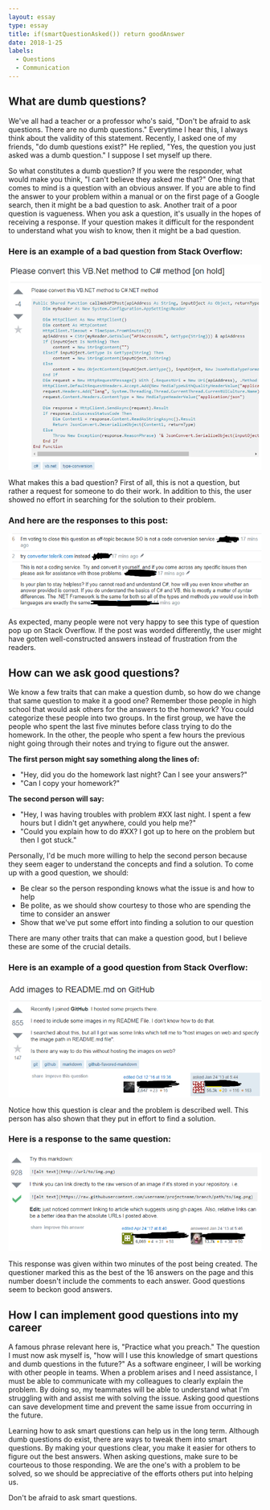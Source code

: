 ```yaml
---
layout: essay
type: essay
title: if(smartQuestionAsked()) return goodAnswer
date: 2018-1-25
labels:
  - Questions
  - Communication
---
```


## What are dumb questions? ##

We've all had a teacher or a professor who's said, "Don't be afraid to ask questions.  There are no dumb questions."  Everytime I hear this, I always think about the validity of this statement.  Recently, I asked one of my friends, "do dumb questions exist?"  He replied, "Yes, the question you just asked was a dumb question."  I suppose I set myself up there.

So what constitutes a dumb question?  If you were the responder, what would make you think, "I can't believe they asked me that?"  One thing that comes to mind is a question with an obvious answer.  If you are able to find the answer to your problem within a manual or on the first page of a Google search, then it might be a bad question to ask.  Another trait of a poor question is vagueness.  When you ask a question, it's usually in the hopes of receiving a response.  If your question makes it difficult for the respondent to understand what you wish to know, then it might be a bad question.

### Here is an example of a bad question from Stack Overflow: ###
![A bad question from Stack Overflow](/images/bad_question_SO.png)

What makes this a bad question?  First of all, this is not a question, but rather a request for someone to do their work.  In addition to this, the user showed no effort in searching for the solution to their problem.

### And here are the responses to this post: ###
![Responses to the bad question](/images/bad_answer_SO.png)

As expected, many people were not very happy to see this type of question pop up on Stack Overflow.  If the post was worded differently, the user might have gotten well-constructed answers instead of frustration from the readers.

## How can we ask good questions? ##

We know a few traits that can make a question dumb, so how do we change that same question to make it a good one?  Remember those people in high school that would ask others for the answers to the homework?  You could categorize these people into two groups.  In the first group, we have the people who spent the last five minutes before class trying to do the homework.  In the other, the people who spent a few hours the previous night going through their notes and trying to figure out the answer.

**The first person might say something along the lines of:**
* "Hey, did you do the homework last night? Can I see your answers?"
* "Can I copy your homework?" 

**The second person will say:**
* "Hey, I was having troubles with problem #XX last night.  I spent a few hours but I didn't get anywhere, could you help me?"
* "Could you explain how to do #XX?  I got up to here on the problem but then I got stuck."

Personally, I'd be much more willing to help the second person because they seem eager to understand the concepts and find a solution.  To come up with a good question, we should:
* Be clear so the person responding knows what the issue is and how to help
* Be polite, as we should show courtesy to those who are spending the time to consider an answer
* Show that we've put some effort into finding a solution to our question

There are many other traits that can make a question good, but I believe these are some of the crucial details.

### Here is an example of a good question from Stack Overflow: ###
![A good question from Stack Overflow](/images/good_question_SO.png)

Notice how this question is clear and the problem is described well.  This person has also shown that they put in effort to find a solution.

### Here is a response to the same question: ###
![A response to the good question](/images/good_answer_SO.png)

This response was given within two minutes of the post being created. The questioner marked this as the best of the 16 answers on the page and this number doesn't include the comments to each answer.  Good questions seem to beckon good answers.

## How I can implement good questions into my career ##

A famous phrase relevant here is, "Practice what you preach."  The question I must now ask myself is, "how will I use this knowledge of smart questions and dumb questions in the future?"  As a software engineer, I will be working with other people in teams.  When a problem arises and I need assistance, I must be able to communicate with my colleagues to clearly explain the problem.  By doing so, my teammates will be able to understand what I'm struggling with and assist me with solving the issue.  Asking good questions can save development time and prevent the same issue from occurring in the future.

Learning how to ask smart questions can help us in the long term.  Although dumb questions do exist, there are ways to tweak them into smart questions.  By making your questions clear, you make it easier for others to figure out the best answers.  When asking questions, make sure to be courteous to those responding.  We are the one's with a problem to be solved, so we should be appreciative of the efforts others put into helping us.  

Don't be afraid to ask smart questions.
